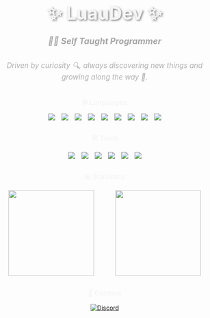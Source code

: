 <h1 align="center" style="font-size: 3em; color: #F5F5F5; font-weight: bold; text-shadow: 2px 2px 4px rgba(0, 0, 0, 0.5);">✨ LuauDev ✨</h1>
<div align="center">
  <h5 style="font-style: italic; color: #A6A6A6; font-size: 1.4em;">👨‍💻 Self Taught Programmer</h5>
  <h6 style="font-size: 1.2em; color: #B0B0B0; max-width: 600px;">Driven by curiosity 🔍, always discovering new things and growing along the way 🌱.</h6>
</div>

<div align="center">
  <h3 style="color: #F5F5F5; margin-top: 30px;">🌐 Languages</h3>
  <div style="display: flex; justify-content: center; gap: 15px; flex-wrap: wrap;">
    <img src="https://svgl-badge.vercel.app/api/Language/C?theme=dark"/>
    <img src="https://svgl-badge.vercel.app/api/Language/C%2B%2B?theme=dark"/>
    <img src="https://svgl-badge.vercel.app/api/Language/C%23?theme=dark"/>
    <img src="https://svgl-badge.vercel.app/api/Language/Python?theme=dark"/>
    <img src="https://svgl-badge.vercel.app/api/Language/Lua?theme=dark"/>
    <img src="https://svgl-badge.vercel.app/api/Language/TypeScript?theme=dark"/>
    <img src="https://svgl-badge.vercel.app/api/Language/JavaScript?theme=dark"/>
    <img src="https://svgl-badge.vercel.app/api/Language/HTML5?theme=dark"/>
    <img src="https://svgl-badge.vercel.app/api/Language/CSS?theme=dark"/>
  </div>
</div>

<div align="center">
  <h3 style="color: #F5F5F5; margin-top: 30px;">🛠️ Tools</h3>
  <div style="display: flex; justify-content: center; gap: 15px; flex-wrap: wrap;">
    <img src="https://svgl-badge.vercel.app/api/Software/Visual%20Studio?theme=dark"/>
    <img src="https://svgl-badge.vercel.app/api/Software/Visual%20Studio%20Code?theme=dark"/>
    <img src="https://svgl-badge.vercel.app/api/Software/Git?theme=dark"/>
    <img src="https://svgl-badge.vercel.app/api/Software/Github?theme=dark"/>
    <img src="https://svgl-badge.vercel.app/api/Design/Figma?theme=dark"/>
    <img src="https://svgl-badge.vercel.app/api/Library/Node.js?theme=dark"/>
  </div>
</div>

<div align="center">
  <h3 style="color: #F5F5F5; margin-top: 30px;">📊 Statistics</h3>
  <div style="display: flex; justify-content: center; gap: 50px;">
    <a href="https://github.com/anuraghazra/github-readme-stats">
      <img height="200" align="center" src="https://github-readme-stats.vercel.app/api?username=LuauDev&theme=github_dark&show_icons=true" />
    </a>
    <a href="https://github.com/anuraghazra/github-readme-stats">
      <img height="200" align="center" src="https://github-readme-stats.vercel.app/api/top-langs?username=LuauDev&theme=github_dark&show_icons=false&card_width=350" />
    </a>
  </div>
</div>

<div align="center">
  <h3 style="color: #F5F5F5; margin-top: 30px;">💬 Contact</h3>
  <a href="https://discord.gg/xd2arYjW">
    <img src="https://svgl-badge.vercel.app/api/Software/Discord?theme=dark" alt="Discord" />
  </a>
</div>

<div align="center" style="margin-top: 30px;">
  <img height="15" align="right" src="https://komarev.com/ghpvc/?username=LuauDev&abbreviated=true" />
</div>
